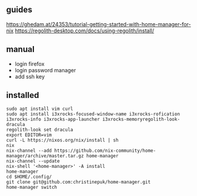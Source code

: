 ## guides
https://ghedam.at/24353/tutorial-getting-started-with-home-manager-for-nix
https://regolith-desktop.com/docs/using-regolith/install/

## manual
- login firefox
- login password manager
- add ssh key 

## installed 
```
sudo apt install vim curl
sudo apt install i3xrocks-focused-window-name i3xrocks-rofication i3xrocks-info i3xrocks-app-launcher i3xrocks-memoryregolith-look-dracula
regolith-look set dracula
export EDITOR=vim
curl -L https://nixos.org/nix/install | sh
nix
nix-channel --add https://github.com/nix-community/home-manager/archive/master.tar.gz home-manager
nix-channel --update
nix-shell '<home-manager>' -A install
home-manager
cd $HOME/.config/
git clone git@github.com:christinepuk/home-manager.git
home-manager switch
```
